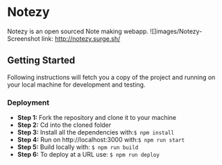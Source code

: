 # Notezy
Notezy is an open sourced Note making webapp.
![]images/Notezy-Screenshot
link: http://notezy.surge.sh/
## Getting Started
Following instructions will fetch you a copy of the project and running on your local machine for development and testing.
### Deployment
* **Step 1:** Fork the repository and clone it to your machine
* **Step 2:** Cd into the cloned folder
* **Step 3:** Install all the dependencies with:```$ npm install```
* **Step 4:** Run on http://localhost:3000 with:```$ npm run start```
* **Step 5:** Build locally with: ```$ npm run build ```
* **Step 6:** To deploy at a URL use: ```$ npm run deploy ```

